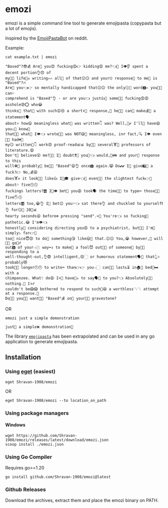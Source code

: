 # emozi

emozi is a simple command line tool to generate emojipasta (copypasta but a lot of emojis).

Inspired by the [EmojiPastaBot](https://github.com/Kevinpgalligan/EmojipastaBot) on reddit.

Example:
```
cat example.txt | emozi
```

```
"Based"?😎💰 Are🔢 you😍 fucking😡👉 kidding😡 me?👈💖 I👁👂 spent a decent portion👌😞 of 
my🏿👨 life👫☠ writing✍✍ all🌈 of that😐😏 and your🙄 response🎉 to me🏿 is "Based"?🔥 
Are🔢 you👈👉 so mentally handicapped that😐😐 the only🕦💪 word🅰✍ you👏🙋 can💦 
comprehend is "Based"👌 - or are you👈 just👍👏 some💜😉 fucking😡😡 asshole😰⭕ who😂 
thinks👏 that🏻 with such😲😢 a short⬇💁 response,🎉 he👨🏑 can🍞 make💰🖕 a statement🗣 
about⭐ how😦 meaningless what🙏 was written👇 was? Well,🤷✔ I'll💁 have😄 you⚠🤖 know🤔 
that💖❔ what😤 I👁👈 wrote📝📓 was NOT😅🚫 meaningless, in♂ fact,🔍 I👁 even🌠😛 had💔👊
my😏 written📝👇 work😍 proof-read📊📊 by🍭🍭 several🏋💯 professors of literature.😩 
Don't🙅 believe😲 me?🙁💦 I🤤 doubt❓👅 you🐶👈 would,💯👪 and your💍 response to this 
will⚽🚫 probably🎲 be🐝🤓 "Based"😫👌 once🅱 again.😸 Do💕💕 I👏 give🛍👐 a fuck?👉 No,💰😩
does🏋✊ it look👀👀 like👍 I🙋🎓 give👈🍆 even🌃🌃 the slightest fuck👉👦 about💦 five🕔🕔 
fucking♋ letters?🆎 I🤠👁 bet🎰 you😩 took🗣 the time👏👏 to type⌨ those👞😡 five🖐🕔 
letters🆎 too,😭👌 I🏼 bet😐 you💦👈 sat there👌 and chuckled to yourself❗👌 for😏😤 20🔳📊 
hearty seconds😫 before❄ pressing "send".➡💌 You're👈 so fucking🍆 pathetic.😂 I'm👁👈 
honestly🤷 considering directing you😡 to a psychiatrist, but😤😳 I'm💉 simply⤵ far👉🌌 
too🖖 nice😇😍 to do👏 something😘 like😃👧 that.😐😐 You,😭 however,🤔 will👏👏 go🏾♂ 
out🅱 of your👈🏼 way➡↕ to make👐 a fool😈 out📣😬 of someone👨 by👼🍄 responding to a 
well-thought-out,👌😨 intelligent,😍🏻 or humorous statement🗣👊 that👆✌ probably😻 
took👀👫 longer🕚🕚 to write⌨ than👉👉 you👈🏻 can🤔🔫 last♿⏳ in🏠👏 bed🛌🛏 with a 
chimpanzee. What❔ do😫 I➡💁 have🙋☣ to say🗣👅 to you?👈 Absolutely🙅🙅 nothing.🔫 I⬇♂ 
couldn't be😱😱 bothered to respond to such🏼😆 a worthless〽〽 attempt at a response.🎉 
Do🍆💬 you🚫🤙 want🙍😍 "Based"💰 on🍆 your👗💸 gravestone?
```

OR

```
emozi just a simple demonstration
```
```
just👏 a simple❌ demonstration🎯
```

The library [`emojipasta`](https://github.com/Shravan-1908/emozi/tree/main/emojipasta) has been extrapolated and can be used in any go application to generate emojipasta.

## Installation

### Using [eget](https://github.com/zyedidia/eget) (easiest)

```
eget Shravan-1908/emozi
```
OR
```
eget Shravan-1908/emozi --to location_on_path
```

### Using package managers

#### Windows
```
wget https://github.com/Shravan-1908/emozi/releases/latest/download/emozi.json
scoop install ./emozi.json
```

### Using Go Compiler
Requires go>=1.20
```
go install github.com/Shravan-1908/emozi@latest
```

### Github Releases

Download the archives, extract them and place the emozi binary on PATH.
